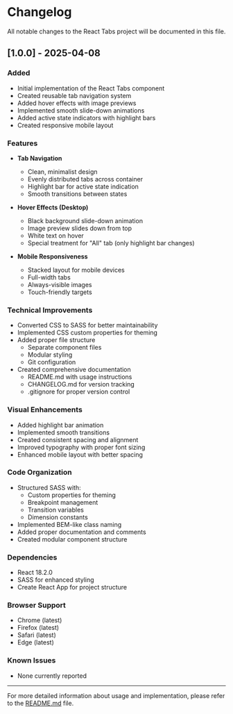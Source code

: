 # Changelog

All notable changes to the React Tabs project will be documented in this file.

## [1.0.0] - 2025-04-08

### Added
- Initial implementation of the React Tabs component
- Created reusable tab navigation system
- Added hover effects with image previews
- Implemented smooth slide-down animations
- Added active state indicators with highlight bars
- Created responsive mobile layout

### Features
- **Tab Navigation**
  - Clean, minimalist design
  - Evenly distributed tabs across container
  - Highlight bar for active state indication
  - Smooth transitions between states

- **Hover Effects (Desktop)**
  - Black background slide-down animation
  - Image preview slides down from top
  - White text on hover
  - Special treatment for "All" tab (only highlight bar changes)

- **Mobile Responsiveness**
  - Stacked layout for mobile devices
  - Full-width tabs
  - Always-visible images
  - Touch-friendly targets

### Technical Improvements
- Converted CSS to SASS for better maintainability
- Implemented CSS custom properties for theming
- Added proper file structure
  - Separate component files
  - Modular styling
  - Git configuration
- Created comprehensive documentation
  - README.md with usage instructions
  - CHANGELOG.md for version tracking
  - .gitignore for proper version control

### Visual Enhancements
- Added highlight bar animation
- Implemented smooth transitions
- Created consistent spacing and alignment
- Improved typography with proper font sizing
- Enhanced mobile layout with better spacing

### Code Organization
- Structured SASS with:
  - Custom properties for theming
  - Breakpoint management
  - Transition variables
  - Dimension constants
- Implemented BEM-like class naming
- Added proper documentation and comments
- Created modular component structure

### Dependencies
- React 18.2.0
- SASS for enhanced styling
- Create React App for project structure

### Browser Support
- Chrome (latest)
- Firefox (latest)
- Safari (latest)
- Edge (latest)

### Known Issues
- None currently reported

---

For more detailed information about usage and implementation, please refer to the [README.md](./README.md) file.
